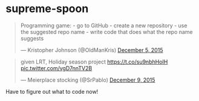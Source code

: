# supreme-spoon

<blockquote class="twitter-tweet" lang="en"><p lang="en" dir="ltr">Programming game:&#10;&#10;- go to GitHub&#10;- create a new repository&#10;- use the suggested repo name&#10;- write code that does what the repo name suggests</p>&mdash; Kristopher Johnson (@OldManKris) <a href="https://twitter.com/OldManKris/status/673184195485790208">December 5, 2015</a></blockquote>
<script async src="//platform.twitter.com/widgets.js" charset="utf-8"></script>

<blockquote class="twitter-tweet" lang="en"><p lang="en" dir="ltr">given LRT, Holiday season project <a href="https://t.co/su9nbhHoIH">https://t.co/su9nbhHoIH</a> <a href="https://t.co/vgD7nnTV2B">pic.twitter.com/vgD7nnTV2B</a></p>&mdash; Meierplace stocking (@SrPablo) <a href="https://twitter.com/SrPablo/status/674612791823753216">December 9, 2015</a></blockquote>
<script async src="//platform.twitter.com/widgets.js" charset="utf-8"></script>

Have to figure out what to code now!
